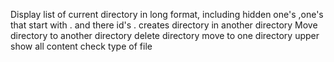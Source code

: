 Display list of current directory in long format, including hidden one's ,one's that start with . and there id's .
creates directory in another directory
Move directory to another directory
delete directory
move to one directory upper
show all content
check type of file
